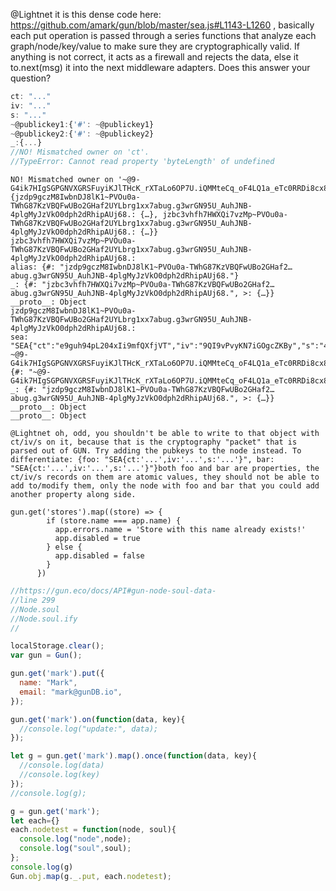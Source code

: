 @Lightnet it is this dense code here: https://github.com/amark/gun/blob/master/sea.js#L1143-L1260 , basically each put operation is passed through a series functions that analyze each graph/node/key/value to make sure they are cryptographically valid. If anything is not correct, it acts as a firewall and rejects the data, else it to.next(msg) it into the next middleware adapters. Does this answer your question?


```javascript
ct: "..."
iv: "..."
s: "..."
~@publickey1:{'#': ~@publickey1}
~@publickey2:{'#': ~@publickey2}
_:{...}
//NO! Mismatched owner on 'ct'.
//TypeError: Cannot read property 'byteLength' of undefined
```

```
NO! Mismatched owner on '~@9-G4ik7HIgSGPGNVXGRSFuyiKJlTHcK_rXTaLo6OP7U.iQMMteCq_oF4LQ1a_eTc0RRDi8cx8y9z3Cd0DCwH5Js'. 
{jzdp9gczM8IwbnDJ8lK1~PVOu0a-TWhG87KzVBQFwUBo2GHaf2UYLbrg1xx7abug.g3wrGN95U_AuhJNB-4plgMyJzVkO0dph2dRhipAUj68.: {…}, jzbc3vhfh7HWXQi7vzMp~PVOu0a-TWhG87KzVBQFwUBo2GHaf2UYLbrg1xx7abug.g3wrGN95U_AuhJNB-4plgMyJzVkO0dph2dRhipAUj68.: {…}}
jzbc3vhfh7HWXQi7vzMp~PVOu0a-TWhG87KzVBQFwUBo2GHaf2UYLbrg1xx7abug.g3wrGN95U_AuhJNB-4plgMyJzVkO0dph2dRhipAUj68.:
alias: {#: "jzdp9gczM8IwbnDJ8lK1~PVOu0a-TWhG87KzVBQFwUBo2GHaf2…abug.g3wrGN95U_AuhJNB-4plgMyJzVkO0dph2dRhipAUj68."}
_: {#: "jzbc3vhfh7HWXQi7vzMp~PVOu0a-TWhG87KzVBQFwUBo2GHaf2…abug.g3wrGN95U_AuhJNB-4plgMyJzVkO0dph2dRhipAUj68.", >: {…}}
__proto__: Object
jzdp9gczM8IwbnDJ8lK1~PVOu0a-TWhG87KzVBQFwUBo2GHaf2UYLbrg1xx7abug.g3wrGN95U_AuhJNB-4plgMyJzVkO0dph2dRhipAUj68.:
sea: "SEA{"ct":"e9guh94pL204xIi9mfQXfjVT","iv":"9QI9vPvyKN7iGOgcZKBy","s":"4E7AalV/OHpJ"}"
~@9-G4ik7HIgSGPGNVXGRSFuyiKJlTHcK_rXTaLo6OP7U.iQMMteCq_oF4LQ1a_eTc0RRDi8cx8y9z3Cd0DCwH5Js: {#: "~@9-G4ik7HIgSGPGNVXGRSFuyiKJlTHcK_rXTaLo6OP7U.iQMMteCq_oF4LQ1a_eTc0RRDi8cx8y9z3Cd0DCwH5Js"}
_: {#: "jzdp9gczM8IwbnDJ8lK1~PVOu0a-TWhG87KzVBQFwUBo2GHaf2…abug.g3wrGN95U_AuhJNB-4plgMyJzVkO0dph2dRhipAUj68.", >: {…}}
__proto__: Object
__proto__: Object
```



```
@Lightnet oh, odd, you shouldn't be able to write to that object with ct/iv/s on it, because that is the cryptography "packet" that is parsed out of GUN. Try adding the pubkeys to the node instead. To differentiate: {foo: "SEA{ct:'...',iv:'...',s:'...'}", bar: "SEA{ct:'...',iv:'...',s:'...'}"}both foo and bar are properties, the ct/iv/s records on them are atomic values, they should not be able to add to/modify them, only the node with foo and bar that you could add another property along side.
```

```
gun.get('stores').map((store) => {
        if (store.name === app.name) {
          app.errors.name = 'Store with this name already exists!'
          app.disabled = true
        } else {
          app.disabled = false
        }
      })
```

```javascript
//https://gun.eco/docs/API#gun-node-soul-data-
//line 299
//Node.soul
//Node.soul.ify
//

```

```javascript
localStorage.clear();
var gun = Gun();

gun.get('mark').put({
  name: "Mark",
  email: "mark@gunDB.io",
});

gun.get('mark').on(function(data, key){
  //console.log("update:", data);
});

let g = gun.get('mark').map().once(function(data, key){
  //console.log(data)
  //console.log(key)
});
//console.log(g);

g = gun.get('mark');
let each={}
each.nodetest = function(node, soul){
  console.log("node",node);
  console.log("soul",soul);                  
};
console.log(g)
Gun.obj.map(g._.put, each.nodetest);
```